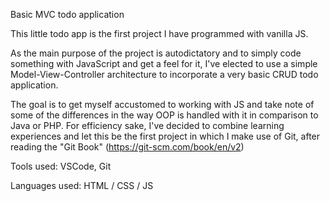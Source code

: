 Basic MVC todo application

This little todo app is the first project I have programmed with vanilla JS.

As the main purpose of the project is autodictatory and to simply code something
with JavaScript and get a feel for it, I've elected to use a simple Model-View-Controller architecture to incorporate a very basic CRUD todo application.

The goal is to get myself accustomed to working with JS and take note of some of the differences in the way OOP is handled with it in comparison to Java or PHP.
For efficiency sake, I've decided to combine learning experiences and let this be the first project in which I make use of Git, after reading the "Git Book" (https://git-scm.com/book/en/v2)

Tools used:
VSCode, Git

Languages used:
HTML / CSS / JS


